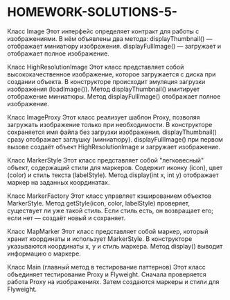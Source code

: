 # HOMEWORK-SOLUTIONS-5-

Класс Image 
Этот интерфейс определяет контракт для работы с изображениями. В нём объявлены два метода:
displayThumbnail() — отображает миниатюру изображения.
displayFullImage() — загружает и отображает полное изображение.

Класс HighResolutionImage 
Этот класс представляет собой высококачественное изображение, которое загружается с диска при создании объекта.
В конструкторе происходит эмуляция загрузки изображения (loadImage()).
Метод displayThumbnail() имитирует отображение миниатюры.
Метод displayFullImage() отображает полное изображение.

Класс ImageProxy 
Этот класс реализует шаблон Proxy, позволяя загружать изображение только при необходимости.
В конструкторе сохраняется имя файла без загрузки изображения.
displayThumbnail() сразу отображает заглушку (миниатюру).
displayFullImage() при первом вызове создаёт объект HighResolutionImage и загружает изображение.

Класс MarkerStyle 
Этот класс представляет собой "легковесный" объект, содержащий стили для маркеров.
Содержит иконку (icon), цвет (color) и стиль текста (labelStyle).
Метод display(int x, int y) отображает маркер на заданных координатах.

Класс MarkerFactory 
Этот класс управляет кэшированием объектов MarkerStyle.
Метод getStyle(icon, color, labelStyle) проверяет, существует ли уже такой стиль.
Если стиль есть, он возвращает его; если нет — создаёт новый и сохраняет.

Класс MapMarker
Этот класс представляет собой маркер, который хранит координаты и использует MarkerStyle.
В конструкторе указываются координаты x, y и стиль маркера.
Метод display() выводит информацию о маркере.

Класс Main (главный метод в тестирование паттернов)
Этот класс объединяет тестирование Proxy и Flyweight.
Сначала проверяется работа Proxy на изображениях.
Затем создаются маркеры и стили для Flyweight.

